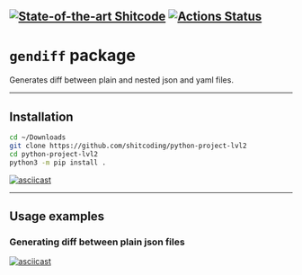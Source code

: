 [![State-of-the-art Shitcode](https://img.shields.io/static/v1?label=State-of-the-art&message=Shitcode&color=7B5804)](https://github.com/trekhleb/state-of-the-art-shitcode) [![Actions Status](https://github.com/shitcoding/python-project-lvl2/workflows/hexlet-check/badge.svg)](https://github.com/shitcoding/python-project-lvl2/actions)
---
# `gendiff` package
Generates diff between plain and nested json and yaml files.

---
## Installation

```sh
cd ~/Downloads
git clone https://github.com/shitcoding/python-project-lvl2
cd python-project-lvl2
python3 -m pip install .
```

[![asciicast](https://asciinema.org/a/pvIiwMpNWbkjgGaZQ1SEHljHv.svg)](https://asciinema.org/a/pvIiwMpNWbkjgGaZQ1SEHljHv)

---
## Usage examples
### Generating diff between plain json files
[![asciicast](https://asciinema.org/a/cIUjY8AHs4XfPRDEms5CAGw3Q.svg)](https://asciinema.org/a/cIUjY8AHs4XfPRDEms5CAGw3Q)

